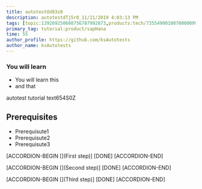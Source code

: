 ```yaml
---
title: autotestOd83z0
description: autotestdTj5r0_11/21/2019 4:03:13 PM
tags: [topic:139269250608756787992873,products:tech/73554900100700000996,tutorial:experience/advanced]
primary_tag: tutorial:product/sapHana
time: 55
author_profile: https://github.com/ksAutotests
author_name: ksAutotests
---
```

### You will learn
- You will learn this
- and that

autotest tutorial text654S0Z

## Prerequisites
- Prerequisute1
- Prerequisute2
- Prerequisute3

[ACCORDION-BEGIN [](First step)]
[DONE]
[ACCORDION-END]

[ACCORDION-BEGIN [](Second step)]
[DONE]
[ACCORDION-END]

[ACCORDION-BEGIN [](Third step)]
[DONE]
[ACCORDION-END]

